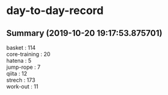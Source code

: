 # day-to-day-record  
## Summary  (2019-10-20 19:17:53.875701)  
basket : 114  
core-training : 20  
hatena : 5  
jump-rope : 7  
qiita : 12  
strech : 173  
work-out : 11  
